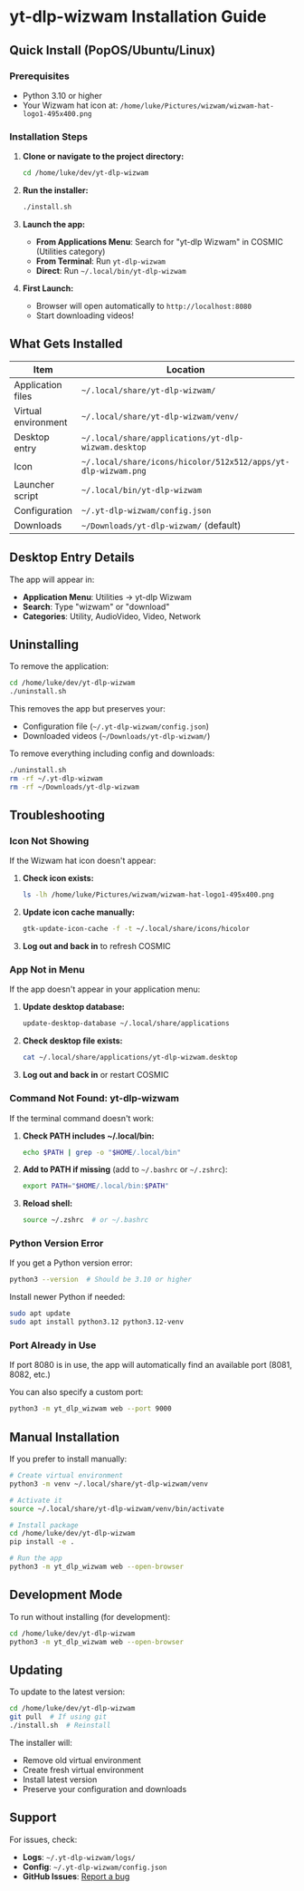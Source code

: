 # yt-dlp-wizwam Installation Guide

## Quick Install (PopOS/Ubuntu/Linux)

### Prerequisites
- Python 3.10 or higher
- Your Wizwam hat icon at: `/home/luke/Pictures/wizwam/wizwam-hat-logo1-495x400.png`

### Installation Steps

1. **Clone or navigate to the project directory:**
   ```bash
   cd /home/luke/dev/yt-dlp-wizwam
   ```

2. **Run the installer:**
   ```bash
   ./install.sh
   ```

3. **Launch the app:**
   - **From Applications Menu**: Search for "yt-dlp Wizwam" in COSMIC (Utilities category)
   - **From Terminal**: Run `yt-dlp-wizwam`
   - **Direct**: Run `~/.local/bin/yt-dlp-wizwam`

4. **First Launch:**
   - Browser will open automatically to `http://localhost:8080`
   - Start downloading videos!

## What Gets Installed

| Item | Location |
|------|----------|
| Application files | `~/.local/share/yt-dlp-wizwam/` |
| Virtual environment | `~/.local/share/yt-dlp-wizwam/venv/` |
| Desktop entry | `~/.local/share/applications/yt-dlp-wizwam.desktop` |
| Icon | `~/.local/share/icons/hicolor/512x512/apps/yt-dlp-wizwam.png` |
| Launcher script | `~/.local/bin/yt-dlp-wizwam` |
| Configuration | `~/.yt-dlp-wizwam/config.json` |
| Downloads | `~/Downloads/yt-dlp-wizwam/` (default) |

## Desktop Entry Details

The app will appear in:
- **Application Menu**: Utilities → yt-dlp Wizwam
- **Search**: Type "wizwam" or "download"
- **Categories**: Utility, AudioVideo, Video, Network

## Uninstalling

To remove the application:

```bash
cd /home/luke/dev/yt-dlp-wizwam
./uninstall.sh
```

This removes the app but preserves your:
- Configuration file (`~/.yt-dlp-wizwam/config.json`)
- Downloaded videos (`~/Downloads/yt-dlp-wizwam/`)

To remove everything including config and downloads:
```bash
./uninstall.sh
rm -rf ~/.yt-dlp-wizwam
rm -rf ~/Downloads/yt-dlp-wizwam
```

## Troubleshooting

### Icon Not Showing
If the Wizwam hat icon doesn't appear:

1. **Check icon exists:**
   ```bash
   ls -lh /home/luke/Pictures/wizwam/wizwam-hat-logo1-495x400.png
   ```

2. **Update icon cache manually:**
   ```bash
   gtk-update-icon-cache -f -t ~/.local/share/icons/hicolor
   ```

3. **Log out and back in** to refresh COSMIC

### App Not in Menu
If the app doesn't appear in your application menu:

1. **Update desktop database:**
   ```bash
   update-desktop-database ~/.local/share/applications
   ```

2. **Check desktop file exists:**
   ```bash
   cat ~/.local/share/applications/yt-dlp-wizwam.desktop
   ```

3. **Log out and back in** or restart COSMIC

### Command Not Found: yt-dlp-wizwam
If the terminal command doesn't work:

1. **Check PATH includes ~/.local/bin:**
   ```bash
   echo $PATH | grep -o "$HOME/.local/bin"
   ```

2. **Add to PATH if missing** (add to `~/.bashrc` or `~/.zshrc`):
   ```bash
   export PATH="$HOME/.local/bin:$PATH"
   ```

3. **Reload shell:**
   ```bash
   source ~/.zshrc  # or ~/.bashrc
   ```

### Python Version Error
If you get a Python version error:

```bash
python3 --version  # Should be 3.10 or higher
```

Install newer Python if needed:
```bash
sudo apt update
sudo apt install python3.12 python3.12-venv
```

### Port Already in Use
If port 8080 is in use, the app will automatically find an available port (8081, 8082, etc.)

You can also specify a custom port:
```bash
python3 -m yt_dlp_wizwam web --port 9000
```

## Manual Installation

If you prefer to install manually:

```bash
# Create virtual environment
python3 -m venv ~/.local/share/yt-dlp-wizwam/venv

# Activate it
source ~/.local/share/yt-dlp-wizwam/venv/bin/activate

# Install package
cd /home/luke/dev/yt-dlp-wizwam
pip install -e .

# Run the app
python3 -m yt_dlp_wizwam web --open-browser
```

## Development Mode

To run without installing (for development):

```bash
cd /home/luke/dev/yt-dlp-wizwam
python3 -m yt_dlp_wizwam web --open-browser
```

## Updating

To update to the latest version:

```bash
cd /home/luke/dev/yt-dlp-wizwam
git pull  # If using git
./install.sh  # Reinstall
```

The installer will:
- Remove old virtual environment
- Create fresh virtual environment
- Install latest version
- Preserve your configuration and downloads

## Support

For issues, check:
- **Logs**: `~/.yt-dlp-wizwam/logs/`
- **Config**: `~/.yt-dlp-wizwam/config.json`
- **GitHub Issues**: [Report a bug](https://github.com/lukejmorrison/yt-dlp-wizwam/issues)
